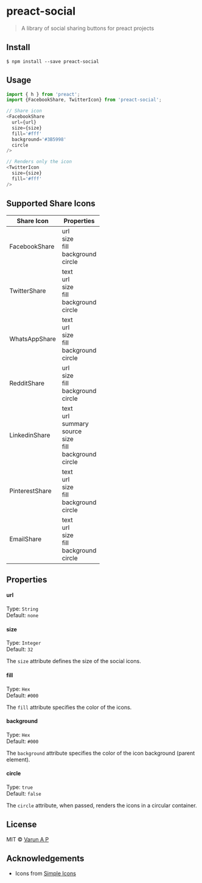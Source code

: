 # preact-social

> A library of social sharing buttons for preact projects

## Install

```
$ npm install --save preact-social
```

## Usage

```js
import { h } from 'preact';
import {FacebookShare, TwitterIcon} from 'preact-social';

// Share icon
<FacebookShare
  url={url}
  size={size}
  fill='#fff'
  background='#3B5998'
  circle
/>

// Renders only the icon
<TwitterIcon
  size={size}
  fill='#fff'
/>
```

## Supported Share Icons

| Share Icon   |      Properties      |
|----------|-------------|
| FacebookShare | url<br>size<br>fill<br>background<br>circle |
| TwitterShare | text<br>url<br>size<br>fill<br>background<br>circle |
| WhatsAppShare | text<br>url<br>size<br>fill<br>background<br>circle |
| RedditShare | url<br>size<br>fill<br>background<br>circle |
| LinkedinShare | text<br>url<br>summary<br>source<br>size<br>fill<br>background<br>circle |
| PinterestShare | text<br>url<br>size<br>fill<br>background<br>circle |
| EmailShare | text<br>url<br>size<br>fill<br>background<br>circle |


## Properties

#### url
Type: `String`<br>
Default: `none`

#### size
Type: `Integer`<br>
Default: `32`

The `size` attribute defines the size of the social icons.

#### fill
Type: `Hex`<br>
Default: `#000`

The `fill` attribute specifies the color of the icons.

#### background
Type: `Hex`<br>
Default: `#000`

The `background` attribute specifies the color of the icon background (parent element).

#### circle
Type: `true`<br>
Default: `false`

The `circle` attribute, when passed, renders the icons in a circular container.

## License

MIT © [Varun A P](https://apvarun.com)

## Acknowledgements

- Icons from [Simple Icons](https://simpleicons.org)